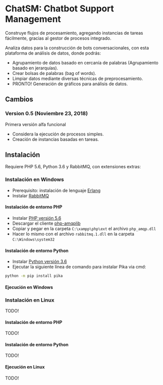 # ChatSM: Chatbot Support Management

Construye flujos de procesamiento, agregando instancias de tareas fácilmente, gracias al gestor de procesos integrado.

Analiza datos para la construcción de bots conversacionales, con esta plataforma de análisis de datos, donde podrás:

- Agrupamiento de datos basado en cercanía de palabras (Agrupamiento basado en jerarquías).
- Crear bolsas de palabras (bag of words).
- Limpiar datos mediante diversas técnicas de preprocesamiento.
- PRONTO! Generación de gráficos para análisis de datos.

## Cambios

### Version 0.5 (Noviembre 23, 2018)

Primera versión alfa funcional
- Considera la ejecución de procesos simples.
- Creación de instancias basadas en tareas.

## Instalación

Requiere PHP 5.6, Python 3.6 y RabbitMQ, con extensiones extras:

### Instalación en Windows

- Prerequisito: instalación de lenguaje [Erlang](http://erlang.org/download/otp_win64_21.1.exe)
- Instalar [RabbitMQ](https://github.com/rabbitmq/rabbitmq-server/releases/download/v3.7.9/rabbitmq-server-3.7.9.exe)

#### Instalación de entorno PHP

- Instalar [PHP versión 5.6](https://windows.php.net/downloads/releases/php-5.6.38-Win32-VC11-x64.zip)
- Descargar el cliente [php-amqplib](https://windows.php.net/downloads/pecl/releases/amqp/1.4.0/php_amqp-1.4.0-5.6-ts-vc11-x64.zip)
- Copiar y pegar en la carpeta `C:\xampp\php\ext` el archivo `php_amqp.dll`
- Hacer lo mismo con el archivo `rabbitmq.1.dll` en la carpeta `C:\Windows\system32` 

#### Instalación de entorno Python

- Instalar [Python versión 3.6](https://www.python.org/ftp/python/3.6.7/python-3.6.7-amd64-webinstall.exe)
- Ejecutar la siguiente línea de comando para instalar Pika via cmd:

```sh
python -m pip install pika
```

#### Ejecución en Windows



### Instalación en Linux
TODO!
#### Instalación de entorno PHP
TODO!
#### Instalación de entorno Python
TODO!
#### Ejecución en Linux
TODO!
